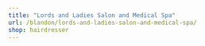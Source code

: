 ```yaml
---
title: "Lords and Ladies Salon and Medical Spa"
url: /blandon/lords-and-ladies-salon-and-medical-spa/
shop: hairdresser
---
```

